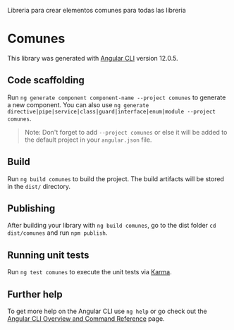 Libreria para crear elementos comunes para todas las libreria



# Comunes

This library was generated with [Angular CLI](https://github.com/angular/angular-cli) version 12.0.5.

## Code scaffolding

Run `ng generate component component-name --project comunes` to generate a new component. You can also use `ng generate directive|pipe|service|class|guard|interface|enum|module --project comunes`.
> Note: Don't forget to add `--project comunes` or else it will be added to the default project in your `angular.json` file. 

## Build

Run `ng build comunes` to build the project. The build artifacts will be stored in the `dist/` directory.

## Publishing

After building your library with `ng build comunes`, go to the dist folder `cd dist/comunes` and run `npm publish`.

## Running unit tests

Run `ng test comunes` to execute the unit tests via [Karma](https://karma-runner.github.io).

## Further help

To get more help on the Angular CLI use `ng help` or go check out the [Angular CLI Overview and Command Reference](https://angular.io/cli) page.
